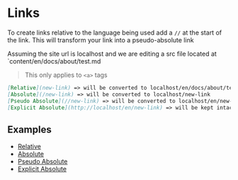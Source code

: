 # Links

To create links relative to the language being used add a `//` at the start of the link. This will transform your link into a pseudo-absolute link

Assuming the site url is localhost and we are editing a src file located at `content/en/docs/about/test.md

> This only applies to `<a>` tags

```Markdown
[Relative](new-link) => will be converted to localhost/en/docs/about/test/new-link
[Absolute](/new-link) => will be converted to localhost/new-link
[Pseudo Absolute](//new-link) => will be converted to localhost/en/new-link
[Explicit Absolute](http://localhost/en/new-link) => will be kept intact.
```

## Examples

* [Relative](new-link)
* [Absolute](/new-link) 
* [Pseudo Absolute](//new-link) 
* [Explicit Absolute](http://localhost/en/new-link)
